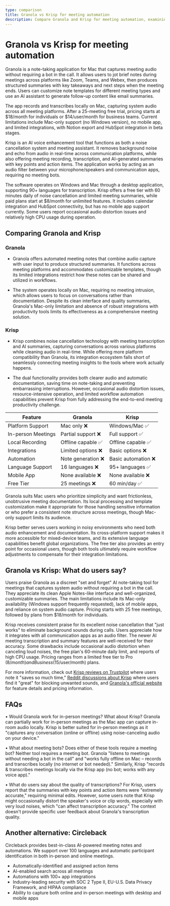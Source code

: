 ```yaml
---
type: comparison
title: Granola vs Krisp for meeting automation
description: Compare Granola and Krisp for meeting automation, examining their features, pricing, platform support, and user experiences across note-taking, transcription, and audio enhancement capabilities.
---
```


# Granola vs Krisp for meeting automation

Granola is a note-taking application for Mac that captures meeting audio without requiring a bot in the call. It allows users to jot brief notes during meetings across platforms like Zoom, Teams, and Webex, then produces structured summaries with key takeaways and next steps when the meeting ends. Users can customize note templates for different meeting types and use an AI assistant to generate follow-up content like email summaries.

The app records and transcribes locally on Mac, capturing system audio across all meeting platforms. After a 25-meeting free trial, pricing starts at $18/month for individuals or $14/user/month for business teams. Current limitations include Mac-only support (no Windows version), no mobile app, and limited integrations, with Notion export and HubSpot integration in beta stages.

Krisp is an AI voice enhancement tool that functions as both a noise cancellation system and meeting assistant. It removes background noise and echo from audio in real-time across communication platforms, while also offering meeting recording, transcription, and AI-generated summaries with key points and action items. The application works by acting as an audio filter between your microphone/speakers and communication apps, requiring no meeting bots.

The software operates on Windows and Mac through a desktop application, supporting 90+ languages for transcription. Krisp offers a free tier with 60 minutes daily of noise cancellation and limited meeting summaries, while paid plans start at $8/month for unlimited features. It includes calendar integration and HubSpot connectivity, but has no mobile app support currently. Some users report occasional audio distortion issues and relatively high CPU usage during operation.

## Comparing Granola and Krisp

### Granola
- Granola offers automated meeting notes that combine audio capture with user input to produce structured summaries. It functions across meeting platforms and accommodates customizable templates, though its limited integrations restrict how these notes can be shared and utilized in workflows.

- The system operates locally on Mac, requiring no meeting intrusion, which allows users to focus on conversations rather than documentation. Despite its clean interface and quality summaries, Granola's Mac-only limitation and absence of robust integrations with productivity tools limits its effectiveness as a comprehensive meeting solution.

### Krisp
- Krisp combines noise cancellation technology with meeting transcription and AI summaries, capturing conversations across various platforms while cleaning audio in real-time. While offering more platform compatibility than Granola, its integration ecosystem falls short of seamlessly connecting meeting insights to the tools where work actually happens.

- The dual functionality provides both clearer audio and automatic documentation, saving time on note-taking and preventing embarrassing interruptions. However, occasional audio distortion issues, resource-intensive operation, and limited workflow automation capabilities prevent Krisp from fully addressing the end-to-end meeting productivity challenge.

| Feature | Granola | Krisp |
|---------|---------|-------|
| Platform Support | Mac only ❌ | Windows/Mac ✅ |
| In-person Meetings | Partial support ❌ | Full support ✅ |
| Local Recording | Offline capable ✅ | Offline capable ✅ |
| Integrations | Limited options ❌ | Basic options ❌ |
| Automation | Note generation ❌ | Basic automation ❌ |
| Language Support | 16 languages ❌ | 95+ languages ✅ |
| Mobile App | None available ❌ | None available ❌ |
| Free Tier | 25 meetings ❌ | 60 min/day ✅ |

Granola suits Mac users who prioritize simplicity and want frictionless, unobtrusive meeting documentation. Its local processing and template customization make it appropriate for those handling sensitive information or who prefer a consistent note structure across meetings, though Mac-only support limits its audience.

Krisp better serves users working in noisy environments who need both audio enhancement and documentation. Its cross-platform support makes it more accessible for mixed-device teams, and its extensive language capabilities benefit global organizations. The free tier also provides an entry point for occasional users, though both tools ultimately require workflow adjustments to compensate for their integration limitations.

## Granola vs Krisp: What do users say?

Users praise Granola as a discreet "set and forget" AI note-taking tool for meetings that captures system audio without requiring a bot in the call. They appreciate its clean Apple Notes-like interface and well-organized, customizable summaries. The main limitations include its Mac-only availability (Windows support frequently requested), lack of mobile apps, and reliance on system audio capture. Pricing starts with 25 free meetings, followed by plans from $18/month for individuals.

Krisp receives consistent praise for its excellent noise cancellation that "just works" to eliminate background sounds during calls. Users appreciate how it integrates with all communication apps as an audio filter. The newer AI meeting transcription and summary features are well-received for their accuracy. Some drawbacks include occasional audio distortion when canceling loud noises, the free plan's 60-minute daily limit, and reports of high CPU usage. Pricing ranges from a limited free tier to Pro ($8/month) and Business ($15/user/month) plans.

For more information, check out [Krisp reviews on Trustpilot](https://www.trustpilot.com/review/krisp.ai) where users note it "saves so much time," [Reddit discussions about Krisp](https://www.reddit.com/r/digitalnomad/comments/1ggviog/best_noise_cancellation_software_ive_been/) where users find it "great" for blocking unwanted sounds, and [Granola's official website](https://granola.ai) for feature details and pricing information.

## FAQs 
• Would Granola work for in-person meetings? What about Krisp?
Granola can partially work for in-person meetings as the Mac app can capture in-room audio locally. Krisp is better suited for in-person meetings as it "captures any conversation (online or offline) using noise-canceling audio on your device."

• What about meeting bots? Does either of these tools require a meeting bot?
Neither tool requires a meeting bot. Granola "listens to meetings without needing a bot in the call" and "works fully offline on Mac – records and transcribes locally (no internet or bot needed)." Similarly, Krisp "records & transcribes meetings locally via the Krisp app (no bot; works with any voice app)."

• What do users say about the quality of transcriptions?
For Krisp, users report that the summaries with key points and action items were "extremely accurate," requiring minimal edits. However, some users note that Krisp might occasionally distort the speaker's voice or clip words, especially with very loud noises, which "can affect transcription accuracy." The context doesn't provide specific user feedback about Granola's transcription quality.

## Another alternative: Circleback
Circleback provides best-in-class AI-powered meeting notes and automations. We support over 100 languages and automatic participant identification in both in-person and online meetings.
* Automatically-identified and assigned action items
* AI-enabled search across all meetings
* Automations with 100+ app integrations
* Industry-leading security with SOC 2 Type II, EU-U.S. Data Privacy Framework, and HIPAA compliance
* Ability to capture both online and in-person meetings with desktop and mobile apps